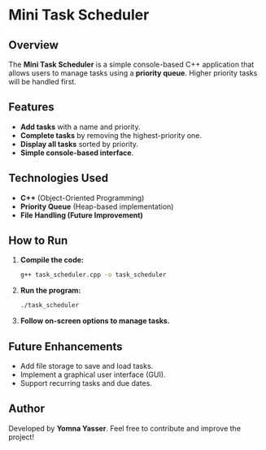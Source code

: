 # Mini Task Scheduler

## Overview
The **Mini Task Scheduler** is a simple console-based C++ application that allows users to manage tasks using a **priority queue**. Higher priority tasks will be handled first.

## Features
- **Add tasks** with a name and priority.
- **Complete tasks** by removing the highest-priority one.
- **Display all tasks** sorted by priority.
- **Simple console-based interface**.

## Technologies Used
- **C++** (Object-Oriented Programming)
- **Priority Queue** (Heap-based implementation)
- **File Handling (Future Improvement)**

## How to Run
1. **Compile the code:**
   ```bash
   g++ task_scheduler.cpp -o task_scheduler
   ```
2. **Run the program:**
   ```bash
   ./task_scheduler
   ```
3. **Follow on-screen options to manage tasks.**

## Future Enhancements
- Add file storage to save and load tasks.
- Implement a graphical user interface (GUI).
- Support recurring tasks and due dates.

## Author
Developed by **Yomna Yasser**. Feel free to contribute and improve the project!


